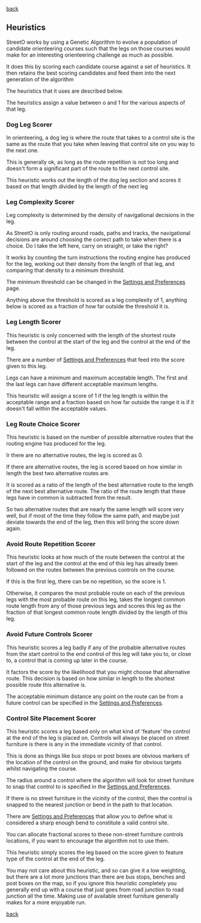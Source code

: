 [back](./index.md)

## Heuristics

StreetO works by using a Genetic Algorithm to evolve a population of candidate orienteering courses such that the
legs on those courses would make for an interesting orienteering challenge as much as possible.

It does this by scoring each candidate course against a set of heuristics. It then retains the best scoring candidates
and feed them into the next generation of the algorithm

The heuristics that it uses are described below.

The heuristics assign a value between o and 1 for the various aspects of that leg.

### Dog Leg Scorer
In orienteering, a dog leg is where the route that takes to a control site is the same as the route that you take when
leaving that control site on you way to the next one.

This is generally ok, as long as the route repetition is not too long and doesn't form a significant part of the route to
the next control site.

This heuristic works out the length of the dog leg section and scores it based on that length divided by the length
of the next leg

### Leg Complexity Scorer
Leg complexity is determined by the density of navigational decisions in the leg.

As StreetO is only routing around roads, paths and tracks, the navigational decisions are around choosing the correct
path to take when there is a choice. Do I take the left here, carry on straight, or take the right?

It works by counting the turn instructions the routing engine has produced for the leg, working out their density from
the length of that leg, and comparing that density to a minimum threshold. 

The minimum threshold can be changed in the
[Settings and Preferences](./SettingsAndPreferences.md#min-average-distance-between-junctions) page.

Anything above the threshold is scored as a leg complexity of 1, anything below is scored as a fraction of how far 
outside the threshold it is.

### Leg Length Scorer
This heuristic is only concerned with the length of the shortest route between the control at the start of the leg
and the control at the end of the leg.

There are a number of [Settings and Preferences](./SettingsAndPreferences.md#leg-length-preferences) that feed into the
score given to this leg.

Legs can have a minimum and maximum acceptable length. The first and the last legs can have different acceptable 
maximum lengths.

This heuristic will assign a score of 1 if the leg length is within the acceptable range and a fraction based on how 
far outside the range it is if it doesn't fall within the acceptable values.

### Leg Route Choice Scorer
This heuristic is based on the number of possible alternative routes that the routing engine has produced for the leg.

Ir there are no alternative routes, the leg is scored as 0.

If there are alternative routes, the leg is scored based on how similar in length the best two alternative routes are.

It is scored as a ratio of the length of the best alternative route to the length of the next best alternative route. 
The ratio of the route length that these legs have in common is subtracted from the result.

So two alternative routes that are nearly the same length will score very well, but if most of the time they follow 
the same path, and maybe just deviate towards the end of the leg, then this will bring the score down again.

### Avoid Route Repetition Scorer
This heuristic looks at how much of the route between the control at the start of the leg and the control at the end of
this leg has already been followed on the routes between the previous controls on the course.

If this is the first leg, there can be no repetition, so the score is 1.

Otherwise, it compares the most probable route on each of the previous legs with the most probable route on this leg,
takes the longest common route length from any of those previous legs and scores this leg as the fraction of that 
longest common route length divided by the length of this leg.




### Avoid Future Controls Scorer
This heuristic scores a leg badly if any of the probable alternative routes from the start control to the end control 
of this leg will take you to, or close to, a control that is coming up later in the course.

It factors the score by the likelihood that you might choose that alternative route. This decision is based on how 
similar in length to the shortest possible route this alternative is.

The acceptable minimum distance any point on the route can be from a future control can be specified in the
[Settings and Preferences](./SettingsAndPreferences.md#min-control-separation).

### Control Site Placement Scorer

This heuristic scores a leg based only on what kind of 'feature' the control at the end of the leg is placed on.
Controls will always be placed on street furniture is there is any in the immediate vicinity of that control.

This is done as things like bus stops or post boxes are obvious markers of the location of the control on the ground, 
and make for obvious targets whilst navigating the course.

The radius around a control where the algorithm will look for street furniture to snap that control to 
is specified in the [Settings and Preferences](./SettingsAndPreferences.md#street-furniture-distance).

If there is no street furniture in the vicinity of the control, then the control is snapped to the nearest junction or 
bend in the path to that location.

There are  [Settings and Preferences](./SettingsAndPreferences.md#control-placement-preferences) that 
allow you to define what is considered a sharp enough bend to constitute a valid control site.

You can allocate fractional scores to these non-street furniture controls locations, if you want to encourage the 
algorithm not to use them.

This heuristic simply scores the leg based on the score given to feature type of the control at the end of the leg.

You may not care about this heuristic, and so can give it a low weighting, but there are a lot more junctions than there
are bus stops, benches and post boxes on the map, so if you ignore this heuristic completely you generally end up with
a course that just goes from road junction to road junction all the time. Making use of available street furniture
generally makes for a more enjoyable run.



[back](./index.md)